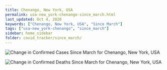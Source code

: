```yaml
---
title: Chenango, New York, USA
permalink: usa-new_york-chenango-since_march.html
last_updated: Oct 4, 2020
keywords: ["Chenango, New York, USA", "Since March"]
tags: ["usa-new_york-chenango", "since_march"]
sidebar: home_sidebar
folder: covid_tracker/since_march/
---
```


![Change in Confirmed Cases Since March for Chenango, New York, USA](images/graphs/usa-new_york-chenango-delta_confirmed-since_march_graph.png)

![Change in Confirmed Deaths Since March for Chenango, New York, USA](images/graphs/usa-new_york-chenango-delta_deaths-since_march_graph.png)
